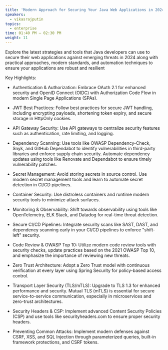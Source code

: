 ```yaml
---
title: 'Modern Approach for Securing Your Java Web Applications in 2024'
speakers:
  - vikasrajputin
topics:
  - enterprise
time: 01:40 PM – 02:30 PM
weight: 11
---
```


Explore the latest strategies and tools that Java developers can use to secure their web applications against emerging threats in 2024 along with practical approaches, modern standards, and automation techniques to ensure your applications are robust and resilient

Key Highlights:

- Authentication & Authorization:
Embrace OAuth 2.1 for enhanced security and OpenID Connect (OIDC) with Authorization Code Flow in modern Single Page Applications (SPAs).

- JWT Best Practices:
Follow best practices for secure JWT handling, including encrypting payloads, shortening token expiry, and secure storage in HttpOnly cookies.

- API Gateway Security:
Use API gateways to centralize security features such as authentication, rate limiting, and logging.

- Dependency Scanning:
Use tools like OWASP Dependency-Check, Snyk, and GitHub Dependabot to identify vulnerabilities in third-party libraries and enforce supply chain security. Automate dependency updates using tools like Renovate and Dependabot to ensure timely vulnerability patches.

- Secret Management:
Avoid storing secrets in source control. Use modern secret management tools and learn to automate secret detection in CI/CD pipelines.

- Container Security:
Use distroless containers and runtime modern security tools to minimize attack surfaces.

- Monitoring & Observability:
Shift towards observability using tools like OpenTelemetry, ELK Stack, and Datadog for real-time threat detection.

- Secure CI/CD Pipelines:
Integrate security scans like SAST, DAST, and dependency scanning early in your CI/CD pipelines to enforce "shift-left" security.

- Code Review & OWASP Top 10:
Utilize modern code review tools with security checks, update practices based on the 2021 OWASP Top 10, and emphasize the importance of reviewing new threats.

- Zero Trust Architecture:
Adopt a Zero Trust model with continuous verification at every layer using Spring Security for policy-based access control.

- Transport Layer Security (TLS/mTLS):
Upgrade to TLS 1.3 for enhanced performance and security. Mutual TLS (mTLS) is essential for secure service-to-service communication, especially in microservices and zero-trust architectures.

- Security Headers & CSP:
Implement advanced Content Security Policies (CSP) and use tools like securityheaders.com to ensure proper security headers.

- Preventing Common Attacks:
Implement modern defenses against CSRF, XSS, and SQL Injection through parameterized queries, built-in framework protections, and CSRF tokens.
